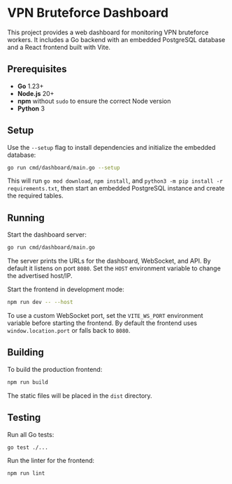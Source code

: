 # VPN Bruteforce Dashboard

This project provides a web dashboard for monitoring VPN bruteforce workers. It includes a Go backend with an embedded PostgreSQL database and a React frontend built with Vite.

## Prerequisites

- **Go** 1.23+
- **Node.js** 20+
- **npm** without `sudo` to ensure the correct Node version
- **Python** 3

## Setup

Use the `--setup` flag to install dependencies and initialize the embedded database:

```bash
go run cmd/dashboard/main.go --setup
```

This will run `go mod download`, `npm install`, and `python3 -m pip install -r requirements.txt`, then start an embedded PostgreSQL instance and create the required tables.

## Running

Start the dashboard server:

```bash
go run cmd/dashboard/main.go
```

The server prints the URLs for the dashboard, WebSocket, and API. By default it listens on port `8080`. Set the `HOST` environment variable to change the advertised host/IP.

Start the frontend in development mode:

```bash
npm run dev -- --host
```

To use a custom WebSocket port, set the `VITE_WS_PORT` environment variable before starting the frontend. By default the frontend uses `window.location.port` or falls back to `8080`.

## Building

To build the production frontend:

```bash
npm run build
```

The static files will be placed in the `dist` directory.

## Testing

Run all Go tests:

```bash
go test ./...
```

Run the linter for the frontend:

```bash
npm run lint
```

